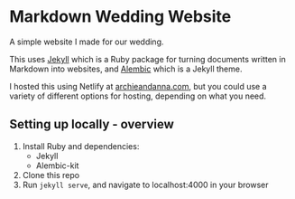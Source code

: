 # Markdown Wedding Website

A simple website I made for our wedding.

This uses [Jekyll](http://jekyllrb.com/) which is a Ruby package for turning documents written in Markdown into websites, and [Alembic](https://alembic.darn.es/) which is a Jekyll theme.

I hosted this using Netlify at [archieandanna.com](https://archieandanna.com/), but you could use a variety of different options for hosting, depending on what you need.

## Setting up locally - overview

1. Install Ruby and dependencies:
    - Jekyll
    - Alembic-kit
2. Clone this repo
3. Run `jekyll serve`, and navigate to localhost:4000 in your browser
